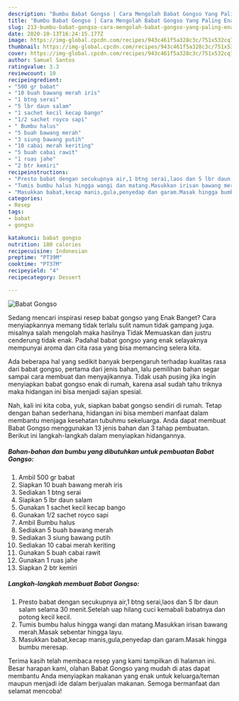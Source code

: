 ```yaml
---
description: "Bumbu Babat Gongso | Cara Mengolah Babat Gongso Yang Paling Enak"
title: "Bumbu Babat Gongso | Cara Mengolah Babat Gongso Yang Paling Enak"
slug: 213-bumbu-babat-gongso-cara-mengolah-babat-gongso-yang-paling-enak
date: 2020-10-13T16:24:15.177Z
image: https://img-global.cpcdn.com/recipes/943c461f5a328c3c/751x532cq70/babat-gongso-foto-resep-utama.jpg
thumbnail: https://img-global.cpcdn.com/recipes/943c461f5a328c3c/751x532cq70/babat-gongso-foto-resep-utama.jpg
cover: https://img-global.cpcdn.com/recipes/943c461f5a328c3c/751x532cq70/babat-gongso-foto-resep-utama.jpg
author: Samuel Santos
ratingvalue: 3.3
reviewcount: 10
recipeingredient:
- "500 gr babat"
- "10 buah bawang merah iris"
- "1 btng serai"
- "5 lbr daun salam"
- "1 sachet kecil kecap bango"
- "1/2 sachet royco sapi"
- " Bumbu halus"
- "5 buah bawang merah"
- "3 siung bawang putih"
- "10 cabai merah keriting"
- "5 buah cabai rawit"
- "1 ruas jahe"
- "2 btr kemiri"
recipeinstructions:
- "Presto babat dengan secukupnya air,1 btng serai,laos dan 5 lbr daun salam selama 30 menit.Setelah uap hilang cuci kemabali babatnya dan potong kecil kecil."
- "Tumis bumbu halus hingga wangi dan matang.Masukkan irisan bawang merah.Masak sebentar hingga layu."
- "Masukkan babat,kecap manis,gula,penyedap dan garam.Masak hingga bumbu meresap."
categories:
- Resep
tags:
- babat
- gongso

katakunci: babat gongso 
nutrition: 180 calories
recipecuisine: Indonesian
preptime: "PT39M"
cooktime: "PT37M"
recipeyield: "4"
recipecategory: Dessert

---
```



![Babat Gongso](https://img-global.cpcdn.com/recipes/943c461f5a328c3c/751x532cq70/babat-gongso-foto-resep-utama.jpg)

Sedang mencari inspirasi resep babat gongso yang Enak Banget? Cara menyiapkannya memang tidak terlalu sulit namun tidak gampang juga. misalnya salah mengolah maka hasilnya Tidak Memuaskan dan justru cenderung tidak enak. Padahal babat gongso yang enak selayaknya mempunyai aroma dan cita rasa yang bisa memancing selera kita.



Ada beberapa hal yang sedikit banyak berpengaruh terhadap kualitas rasa dari babat gongso, pertama dari jenis bahan, lalu pemilihan bahan segar sampai cara membuat dan menyajikannya. Tidak usah pusing jika ingin menyiapkan babat gongso enak di rumah, karena asal sudah tahu triknya maka hidangan ini bisa menjadi sajian spesial.


Nah, kali ini kita coba, yuk, siapkan babat gongso sendiri di rumah. Tetap dengan bahan sederhana, hidangan ini bisa memberi manfaat dalam membantu menjaga kesehatan tubuhmu sekeluarga. Anda dapat membuat Babat Gongso menggunakan 13 jenis bahan dan 3 tahap pembuatan. Berikut ini langkah-langkah dalam menyiapkan hidangannya.

<!--inarticleads1-->

##### Bahan-bahan dan bumbu yang dibutuhkan untuk pembuatan Babat Gongso:

1. Ambil 500 gr babat
1. Siapkan 10 buah bawang merah iris
1. Sediakan 1 btng serai
1. Siapkan 5 lbr daun salam
1. Gunakan 1 sachet kecil kecap bango
1. Gunakan 1/2 sachet royco sapi
1. Ambil  Bumbu halus
1. Sediakan 5 buah bawang merah
1. Sediakan 3 siung bawang putih
1. Sediakan 10 cabai merah keriting
1. Gunakan 5 buah cabai rawit
1. Gunakan 1 ruas jahe
1. Siapkan 2 btr kemiri




<!--inarticleads2-->

##### Langkah-langkah membuat Babat Gongso:

1. Presto babat dengan secukupnya air,1 btng serai,laos dan 5 lbr daun salam selama 30 menit.Setelah uap hilang cuci kemabali babatnya dan potong kecil kecil.
1. Tumis bumbu halus hingga wangi dan matang.Masukkan irisan bawang merah.Masak sebentar hingga layu.
1. Masukkan babat,kecap manis,gula,penyedap dan garam.Masak hingga bumbu meresap.




Terima kasih telah membaca resep yang kami tampilkan di halaman ini. Besar harapan kami, olahan Babat Gongso yang mudah di atas dapat membantu Anda menyiapkan makanan yang enak untuk keluarga/teman maupun menjadi ide dalam berjualan makanan. Semoga bermanfaat dan selamat mencoba!
